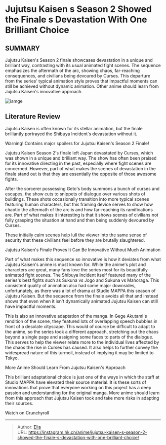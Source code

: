 # Jujutsu Kaisen s Season 2 Showed the Finale s Devastation With One Brilliant Choice


## SUMMARY 



  Jujutsu Kaisen&#39;s Season 2 finale showcases devastation in a unique and brilliant way, contrasting with its usual animated fight scenes.   The sequence emphasizes the aftermath of the arc, showing chaos, far-reaching consequences, and civilians being devoured by Curses.   This departure from the series&#39; typical animation style proves that impactful moments can still be achieved without dynamic animation. Other anime should learn from Jujutsu Kaisen&#39;s innovative approach.  

![iamge](https://static1.srcdn.com/wordpress/wp-content/uploads/2023/12/yuji-is-devastated-in-front-of-a-city-in-jujutsu-kaisen.jpg)

## Literature Review

Jujutsu Kaisen is often known for its stellar animation, but the finale brilliantly portrayed the Shibuya Incident&#39;s devastation without it.




Warning! Contains major spoilers for Jujutsu Kaisen&#39;s Season 2 Finale!




Jujutsu Kaisen Season 2&#39;s finale left Japan devastated by Curses, which was shown in a unique and brilliant way. The show has often been praised for its innovative directing in the past, especially where fight scenes are concerned. However, part of what makes the scenes of devastation in the finale stand out is that they are essentially the opposite of those awesome fights.

After the sorcerer possessing Geto&#39;s body summons a bunch of curses and escapes, the show cuts to snippets of dialogue over various shots of buildings. These shots occasionally transition into more typical scenes featuring human characters, but this framing device serves to show how chaotic the aftermath of the arc is and how far-reaching its ramifications are. Part of what makes it interesting is that it shows scenes of civilians not fully grasping the situation at hand and then being suddenly devoured by Curses.

          




These initially calm scenes help lull the viewer into the same sense of security that these civilians feel before they are brutally slaughtered.


 Jujutsu Kaisen&#39;s Finale Proves It Can Be Innovative Without Much Animation 
          

Part of what makes this sequence so innovative is how it deviates from what Jujutsu Kaisen&#39;s anime is most known for. While the anime&#39;s plot and characters are great, many fans love the series most for its beautifully animated fight scenes. The Shibuya Incident itself featured many of the series&#39;s best fights such as Sukuna vs Jogo and Sukuna vs Mahoraga. This consistent quality of animation also had some major downsides, unfortunately, as there was a lot of drama at Studio MAPPA this season of Jujutsu Kaisen. But the sequence from the finale avoids all that and instead shows that even when it isn&#39;t dynamically animated Jujutsu Kaisen can still have impactful moments.




This is also an innovative adaptation of the manga. In Gege Akutami&#39;s rendition of the scene, they featured lots of overlapping speech bubbles in front of a desolate cityscape. This would of course be difficult to adapt to the anime, so the series took a different approach, stretching out the chaos beyond a single page and assigning some faces to parts of the dialogue. This serves to help the viewer relate more to the individual lives affected by the chaos the rise in Curses has caused. It also helps to further convey the widespread nature of this turmoil, instead of implying it may be limited to Tokyo.



 More Anime Should Learn From Jujutsu Kaisen&#39;s Approach 
          

This brilliant adaptational choice is just one of the ways in which the staff at Studio MAPPA have elevated their source material. It is these sorts of innovations that prove that everyone working on this project has a deep passion and understanding for the original manga. More anime should learn from this approach that Jujutsu Kaisen took and take more risks in adapting their sources.




Watch on Crunchyroll



---

> Author: [Ella](https://instagram.hk.cn/)  
> URL: https://instagram.hk.cn/anime/jujutsu-kaisen-s-season-2-showed-the-finale-s-devastation-with-one-brilliant-choice/  

